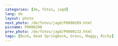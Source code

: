 ```yaml
---
categories: [de, fotos, jagd]
lang: de
layout: photo
next_photo: /de/fotos/jagd/P0000209.html
picname: P0000208
prev_photo: /de/fotos/jagd/P0000132.html
tags: [Bush, Dead Springbock, Grass, Maggy, Richy]
---
```

